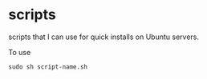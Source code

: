 scripts
=======

scripts that I can use for quick installs on Ubuntu servers.

To use

`sudo sh script-name.sh`
